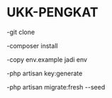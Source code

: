 
# UKK-PENGKAT




-git clone

-composer install

-copy env.example jadi env 

-php artisan key:generate

-php artisan migrate:fresh --seed
